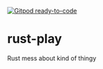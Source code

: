 [![Gitpod ready-to-code](https://img.shields.io/badge/Gitpod-ready--to--code-blue?logo=gitpod)](https://gitpod.io/#https://github.com/quezlatch/rust-play)

# rust-play
Rust mess about kind of thingy
